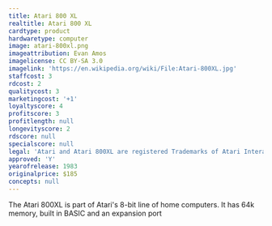 ```yaml
---
title: Atari 800 XL
realtitle: Atari 800 XL
cardtype: product
hardwaretype: computer
image: atari-800xl.png
imageattribution: Evan Amos
imagelicense: CC BY-SA 3.0
imagelink: 'https://en.wikipedia.org/wiki/File:Atari-800XL.jpg'
staffcost: 3
rdcost: 2
qualitycost: 3
marketingcost: '+1'
loyaltyscore: 4
profitscore: 3
profitlength: null
longevityscore: 2
rdscore: null
specialscore: null
legal: 'Atari and Atari 800XL are registered Trademarks of Atari Interactive, Inc.'
approved: 'Y'
yearofrelease: 1983
originalprice: $185
concepts: null
---
```


The Atari 800XL is part of Atari's 8-bit line of home computers. It has 64k memory, built in BASIC and an expansion port
